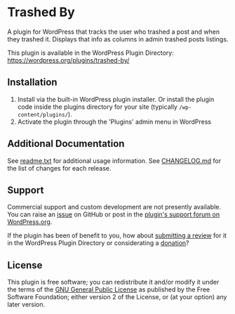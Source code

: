 # Trashed By

A plugin for WordPress that tracks the user who trashed a post and when they trashed it. Displays that info as columns in admin trashed posts listings.

This plugin is available in the WordPress Plugin Directory: https://wordpress.org/plugins/trashed-by/


## Installation

1. Install via the built-in WordPress plugin installer. Or install the plugin code inside the plugins directory for your site (typically `/wp-content/plugins/`).
2. Activate the plugin through the 'Plugins' admin menu in WordPress


## Additional Documentation

See [readme.txt](https://github.com/coffee2code/trashed-by/blob/master/readme.txt) for additional usage information. See [CHANGELOG.md](CHANGELOG.md) for the list of changes for each release.


## Support

Commercial support and custom development are not presently available. You can raise an [issue](https://github.com/coffee2code/trashed-by/issues) on GitHub or post in the [plugin's support forum on WordPress.org](https://wordpress.org/support/plugin/trashed-by/).

If the plugin has been of benefit to you, how about [submitting a review](https://wordpress.org/support/plugin/trashed-by/reviews/) for it in the WordPress Plugin Directory or considerating a [donation](https://www.paypal.com/cgi-bin/webscr?cmd=_s-xclick&hosted_button_id=6ARCFJ9TX3522)?


## License

This plugin is free software; you can redistribute it and/or modify it under the terms of the [GNU General Public License](https://www.gnu.org/licenses/gpl-2.0.html) as published by the Free Software Foundation; either version 2 of the License, or (at your option) any later version.